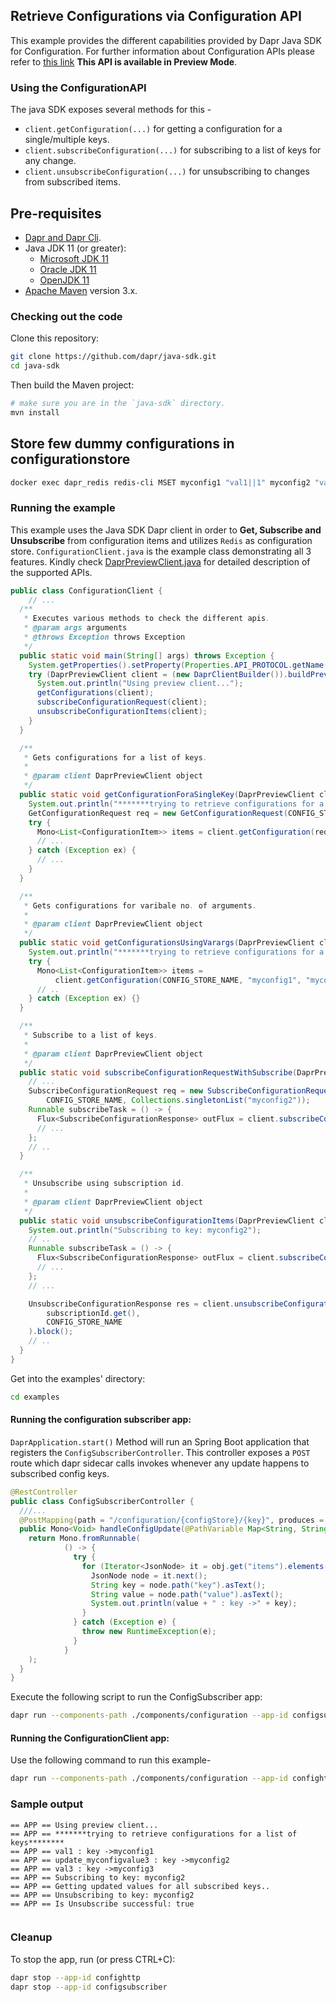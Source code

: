 ## Retrieve Configurations via Configuration API

This example provides the different capabilities provided by Dapr Java SDK for Configuration. For further information about Configuration APIs please refer to [this link](https://docs.dapr.io/developing-applications/building-blocks/configuration/)
**This API is available in Preview Mode**.

### Using the ConfigurationAPI

The java SDK exposes several methods for this -
* `client.getConfiguration(...)` for getting a configuration for a single/multiple keys.
* `client.subscribeConfiguration(...)` for subscribing to a list of keys for any change.
* `client.unsubscribeConfiguration(...)` for unsubscribing to changes from subscribed items.

## Pre-requisites

* [Dapr and Dapr Cli](https://docs.dapr.io/getting-started/install-dapr/).
* Java JDK 11 (or greater):
    * [Microsoft JDK 11](https://docs.microsoft.com/en-us/java/openjdk/download#openjdk-11)
    * [Oracle JDK 11](https://www.oracle.com/technetwork/java/javase/downloads/index.html#JDK11)
    * [OpenJDK 11](https://jdk.java.net/11/)
* [Apache Maven](https://maven.apache.org/install.html) version 3.x.

### Checking out the code

Clone this repository:

```sh
git clone https://github.com/dapr/java-sdk.git
cd java-sdk
```

Then build the Maven project:

```sh
# make sure you are in the `java-sdk` directory.
mvn install
```
## Store few dummy configurations in configurationstore
<!-- STEP
name: Set configuration value
expected_stdout_lines:
  - "OK"
timeout_seconds: 20
-->

```bash
docker exec dapr_redis redis-cli MSET myconfig1 "val1||1" myconfig2 "val2||1" myconfig3 "val3||1"
```
<!-- END_STEP -->

### Running the example

This example uses the Java SDK Dapr client in order to **Get, Subscribe and Unsubscribe** from configuration items and utilizes `Redis` as configuration store.
`ConfigurationClient.java` is the example class demonstrating all 3 features.
Kindly check [DaprPreviewClient.java](https://github.com/dapr/java-sdk/blob/master/sdk/src/main/java/io/dapr/client/DaprPreviewClient.java) for detailed description of the supported APIs.

```java
public class ConfigurationClient {
    // ... 
  /**
   * Executes various methods to check the different apis.
   * @param args arguments
   * @throws Exception throws Exception
   */
  public static void main(String[] args) throws Exception {
    System.getProperties().setProperty(Properties.API_PROTOCOL.getName(), DaprApiProtocol.HTTP.name());
    try (DaprPreviewClient client = (new DaprClientBuilder()).buildPreviewClient()) {
      System.out.println("Using preview client...");
      getConfigurations(client);
      subscribeConfigurationRequest(client);
      unsubscribeConfigurationItems(client);
    }
  }

  /**
   * Gets configurations for a list of keys.
   *
   * @param client DaprPreviewClient object
   */
  public static void getConfigurationForaSingleKey(DaprPreviewClient client) {
    System.out.println("*******trying to retrieve configurations for a list of keys********");
    GetConfigurationRequest req = new GetConfigurationRequest(CONFIG_STORE_NAME, keys);
    try {
      Mono<List<ConfigurationItem>> items = client.getConfiguration(req);
      // ...
    } catch (Exception ex) {
      // ...
    }
  }

  /**
   * Gets configurations for varibale no. of arguments.
   *
   * @param client DaprPreviewClient object
   */
  public static void getConfigurationsUsingVarargs(DaprPreviewClient client) {
    System.out.println("*******trying to retrieve configurations for a variable no. of keys********");
    try {
      Mono<List<ConfigurationItem>> items =
          client.getConfiguration(CONFIG_STORE_NAME, "myconfig1", "myconfig3");
      // ..
    } catch (Exception ex) {}
  }

  /**
   * Subscribe to a list of keys.
   *
   * @param client DaprPreviewClient object
   */
  public static void subscribeConfigurationRequestWithSubscribe(DaprPreviewClient client) {
    // ...
    SubscribeConfigurationRequest req = new SubscribeConfigurationRequest(
        CONFIG_STORE_NAME, Collections.singletonList("myconfig2"));
    Runnable subscribeTask = () -> {
      Flux<SubscribeConfigurationResponse> outFlux = client.subscribeConfiguration(req);
      // ...
    };
    // ..
  }

  /**
   * Unsubscribe using subscription id.
   *
   * @param client DaprPreviewClient object
   */
  public static void unsubscribeConfigurationItems(DaprPreviewClient client) {
    System.out.println("Subscribing to key: myconfig2");
    // ..
    Runnable subscribeTask = () -> {
      Flux<SubscribeConfigurationResponse> outFlux = client.subscribeConfiguration(CONFIG_STORE_NAME, "myconfig2");
      // ...
    };
    // ...

    UnsubscribeConfigurationResponse res = client.unsubscribeConfiguration(
        subscriptionId.get(),
        CONFIG_STORE_NAME
    ).block();
    // ..
  }
}
```

Get into the examples' directory:
```sh
cd examples
```

#### Running the configuration subscriber app:

`DaprApplication.start()` Method will run an Spring Boot application that registers the `ConfigSubscriberController`. This controller exposes a `POST`
route which dapr sidecar calls invokes whenever any update happens to subscribed config keys.

```java
@RestController
public class ConfigSubscriberController {
  ///...
  @PostMapping(path = "/configuration/{configStore}/{key}", produces = MediaType.APPLICATION_JSON_VALUE)
  public Mono<Void> handleConfigUpdate(@PathVariable Map<String, String> pathVarsMap, @RequestBody JsonNode obj) {
    return Mono.fromRunnable(
            () -> {
              try {
                for (Iterator<JsonNode> it = obj.get("items").elements(); it.hasNext(); ) {
                  JsonNode node = it.next();
                  String key = node.path("key").asText();
                  String value = node.path("value").asText();
                  System.out.println(value + " : key ->" + key);
                }
              } catch (Exception e) {
                throw new RuntimeException(e);
              }
            }
    );
  }
}
```
Execute the following script to run the ConfigSubscriber app:

<!-- STEP
name: Run ConfigurationSubscriber
expected_stdout_lines:
  - '== APP == update_myconfigvalue1 : key ->myconfig2'
  - '== APP == update_myconfigvalue2 : key ->myconfig2'
  - '== APP == update_myconfigvalue3 : key ->myconfig2'
background: true
output_match_mode: substring
sleep: 5
-->

```bash
dapr run --components-path ./components/configuration --app-id configsubscriber --app-port 3000 -- java -jar target/dapr-java-sdk-examples-exec.jar io.dapr.examples.configuration.http.ConfigurationSubscriber -p 3009
```

<!-- END_STEP -->

#### Running the ConfigurationClient app:

Use the following command to run this example-

<!-- STEP
name: Run ConfigurationClient example
expected_stdout_lines:
  - "== APP == Using preview client..."
  - "== APP == *******trying to retrieve configurations for a list of keys********"
  - "== APP == val1 : key ->myconfig1"
  - "== APP == val2 : key ->myconfig2"
  - "== APP == val3 : key ->myconfig3"
  - "== APP == Subscribing to key: myconfig2"
  - "== APP == Getting updated values for all subscribed keys.."
  - "== APP == Unsubscribing to key: myconfig2"
  - "== APP == Is Unsubscribe successful: true"
background: true
output_match_mode: substring
sleep: 10
-->

```bash
dapr run --components-path ./components/configuration --app-id confighttp --log-level debug --app-port 3009 --dapr-http-port 3500 -- java -jar target/dapr-java-sdk-examples-exec.jar io.dapr.examples.configuration.http.ConfigurationClient
```

<!-- END_STEP -->

### Sample output
```
== APP == Using preview client...
== APP == *******trying to retrieve configurations for a list of keys********
== APP == val1 : key ->myconfig1
== APP == update_myconfigvalue3 : key ->myconfig2
== APP == val3 : key ->myconfig3
== APP == Subscribing to key: myconfig2
== APP == Getting updated values for all subscribed keys..
== APP == Unsubscribing to key: myconfig2
== APP == Is Unsubscribe successful: true


```
### Cleanup

To stop the app, run (or press CTRL+C):

<!-- STEP
name: Cleanup
-->

```bash
dapr stop --app-id confighttp
dapr stop --app-id configsubscriber
```

<!-- END_STEP -->
